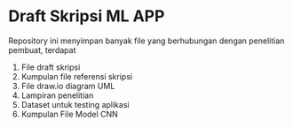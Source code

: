 # Draft Skripsi ML APP
Repository ini menyimpan banyak file yang berhubungan dengan penelitian pembuat, terdapat
1. File draft skripsi
2. Kumpulan file referensi skripsi
3. File draw.io diagram UML
4. Lampiran penelitian
5. Dataset untuk testing aplikasi
6. Kumpulan File Model CNN
